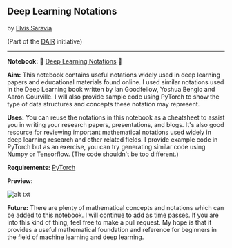 ## Deep Learning Notations
by [Elvis Saravia](http://elvissaravia.com/)  

(Part of the [DAIR](https://medium.com/dair-ai) initiative)

---
**Notebook:** 📘 [Deep Learning Notations]() 📘

**Aim:** This notebook contains useful notations widely used in deep learning papers and educational materials found online. I used similar notations used in the Deep Learning book written by Ian Goodfellow, Yoshua Bengio and Aaron Courville. I will also provide sample code using PyTorch to show the type of data structures and concepts these notation may represent.

**Uses:** You can reuse the notations in this notebook as a cheatsheet to assist you in writing your research papers, presentations, and blogs. It's also good resource for reviewing important mathematical notations used widely in deep learning research and other related fields. I provide example code in PyTorch but as an exercise, you can try generating similar code using Numpy or Tensorflow. (The code shouldn't be too different.)

**Requirements:** [PyTorch](http://pytorch.org/)

**Preview:**  

![alt txt](https://github.com/omarsar/deep_learning_notations/blob/master/deeplnotations.gif)


**Future:** There are plenty of mathematical concepts and notations which can be added to this notebook. I will continue to add as time passes. If you are into this kind of thing, feel free to make a pull request. My hope is that it provides a useful mathematical foundation and reference for beginners in the field of machine learning and deep learning. 